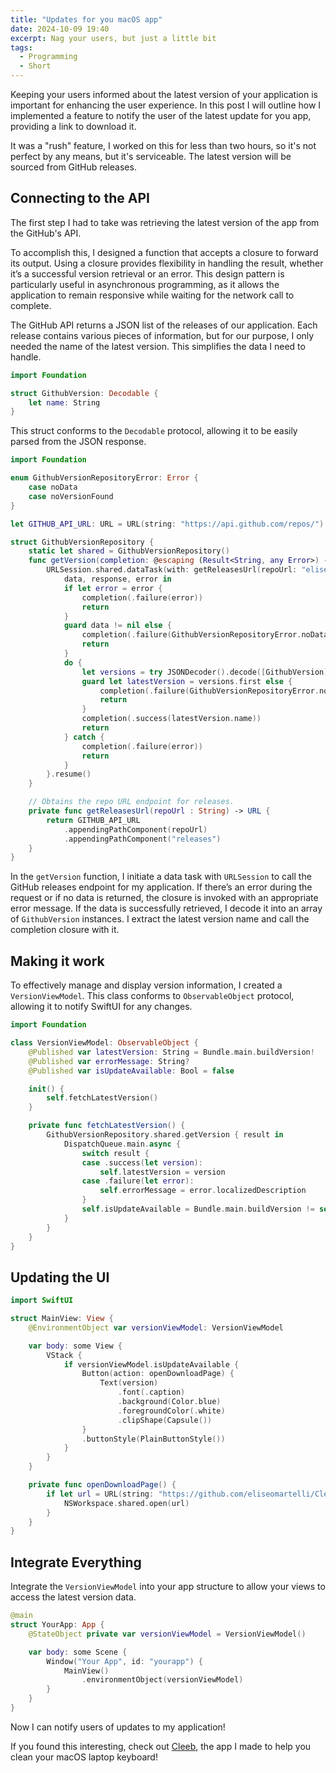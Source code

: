 ```yaml
---
title: "Updates for you macOS app"
date: 2024-10-09 19:40
excerpt: Nag your users, but just a little bit
tags:
  - Programming
  - Short
---
```


Keeping your users informed about the latest version of your application
is important for enhancing the user experience.
In this post I will outline how I implemented a feature to notify the user
of the latest update for you app, providing a link to download it.

It was a "rush" feature, I worked on this for less than two hours, so it's not 
perfect by any means, but it's serviceable.
The latest version will be sourced from GitHub releases.

## Connecting to the API

The first step I had to take was retrieving the latest version of the app
from the GitHub's API.

To accomplish this, I designed a function that accepts a closure to forward its
output. Using a closure provides flexibility in handling the result, whether
it’s a successful version retrieval or an error. This design pattern is
particularly useful in asynchronous programming, as it allows the application
to remain responsive while waiting for the network call to complete.

The GitHub API returns a JSON list of the releases of our application. Each
release contains various pieces of information, but for our purpose, I only
needed the name of the latest version. This simplifies the data I need to
handle.


```swift title="App/Updates/GitHubVersion.swift"
import Foundation

struct GithubVersion: Decodable {
    let name: String
}
```

This struct conforms to the `Decodable` protocol, allowing it to be easily
parsed from the JSON response.

```swift title="App/Updates/GitHubVersionRepository.swift"
import Foundation

enum GithubVersionRepositoryError: Error {
    case noData
    case noVersionFound
}

let GITHUB_API_URL: URL = URL(string: "https://api.github.com/repos/")!

struct GithubVersionRepository {
    static let shared = GithubVersionRepository()
    func getVersion(completion: @escaping (Result<String, any Error>) -> Void) {
        URLSession.shared.dataTask(with: getReleasesUrl(repoUrl: "eliseomartelli/Cleeb")) {
            data, response, error in
            if let error = error {
                completion(.failure(error))
                return
            }
            guard data != nil else {
                completion(.failure(GithubVersionRepositoryError.noData))
                return
            }
            do {
                let versions = try JSONDecoder().decode([GithubVersion].self, from: data!)
                guard let latestVersion = versions.first else {
                    completion(.failure(GithubVersionRepositoryError.noVersionFound))
                    return
                }
                completion(.success(latestVersion.name))
                return
            } catch {
                completion(.failure(error))
                return
            }
        }.resume()
    }

    // Obtains the repo URL endpoint for releases.
    private func getReleasesUrl(repoUrl : String) -> URL {
        return GITHUB_API_URL
            .appendingPathComponent(repoUrl)
            .appendingPathComponent("releases")
    }
}
```

In the `getVersion` function, I initiate a data task with `URLSession` to call
the GitHub releases endpoint for my application. If there’s an error during the
request or if no data is returned, the closure is invoked with an appropriate
error message. If the data is successfully retrieved, I decode it into an array
of `GithubVersion` instances. I extract the latest version name and
call the completion closure with it.

## Making it work

To effectively manage and display version information, I created a
`VersionViewModel`. This class conforms to `ObservableObject` protocol,
allowing it to notify SwiftUI for any changes.

```swift title="App/Updates/VersionViewModel.swift"
import Foundation

class VersionViewModel: ObservableObject {
    @Published var latestVersion: String = Bundle.main.buildVersion!
    @Published var errorMessage: String?
    @Published var isUpdateAvailable: Bool = false

    init() {
        self.fetchLatestVersion()
    }

    private func fetchLatestVersion() {
        GithubVersionRepository.shared.getVersion { result in
            DispatchQueue.main.async {
                switch result {
                case .success(let version):
                    self.latestVersion = version
                case .failure(let error):
                    self.errorMessage = error.localizedDescription
                }
                self.isUpdateAvailable = Bundle.main.buildVersion != self.latestVersion
            }
        }
    }
}
```

## Updating the UI

```swift title=App/Views/MainView.swift
import SwiftUI

struct MainView: View {
    @EnvironmentObject var versionViewModel: VersionViewModel

    var body: some View {
        VStack {
            if versionViewModel.isUpdateAvailable {
                Button(action: openDownloadPage) {
                    Text(version)
                        .font(.caption)
                        .background(Color.blue)
                        .foregroundColor(.white)
                        .clipShape(Capsule())
                }
                .buttonStyle(PlainButtonStyle())
            }
        }
    }

    private func openDownloadPage() {
        if let url = URL(string: "https://github.com/eliseomartelli/Cleeb/releases") {
            NSWorkspace.shared.open(url)
        }
    }
}
```

## Integrate Everything

Integrate the `VersionViewModel` into your app structure to allow your views to
access the latest version data.

```swift title=App/YourApp.swift
@main
struct YourApp: App {
    @StateObject private var versionViewModel = VersionViewModel()

    var body: some Scene {
        Window("Your App", id: "yourapp") {
            MainView()
                .environmentObject(versionViewModel)
        }
    }
}
```

Now I can notify users of updates to my application! 

If you found this interesting, check out
[Cleeb](https://github.com/eliseomartelli/Cleeb), the app I made to help you
clean your macOS laptop keyboard!
